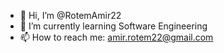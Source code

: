 - 👋 Hi, I’m @RotemAmir22
- 🌱 I’m currently learning Software Engineering
- 📫 How to reach me: amir.rotem22@gmail.com

<!---
RotemAmir22/RotemAmir22 is a ✨ special ✨ repository because its `README.md` (this file) appears on your GitHub profile.
You can click the Preview link to take a look at your changes.
--->
